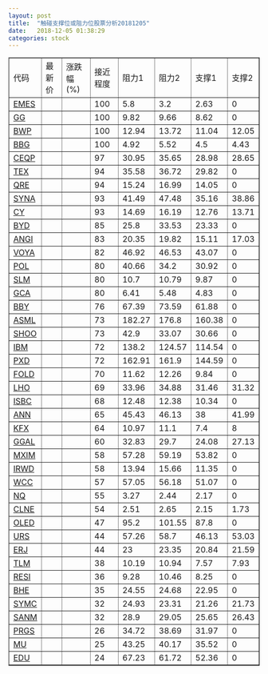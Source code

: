 ```yaml
---
layout: post
title:  "触碰支撑位或阻力位股票分析20181205"
date:   2018-12-05 01:38:29
categories: stock
---
```

<script type="text/javascript">
var stockList = []
stockList.push('gb_emes');
stockList.push('gb_gg');
stockList.push('gb_bwp');
stockList.push('gb_bbg');
stockList.push('gb_ceqp');
stockList.push('gb_tex');
stockList.push('gb_qre');
stockList.push('gb_syna');
stockList.push('gb_cy');
stockList.push('gb_byd');
stockList.push('gb_angi');
stockList.push('gb_voya');
stockList.push('gb_pol');
stockList.push('gb_slm');
stockList.push('gb_gca');
stockList.push('gb_bby');
stockList.push('gb_asml');
stockList.push('gb_shoo');
stockList.push('gb_ibm');
stockList.push('gb_pxd');
stockList.push('gb_fold');
stockList.push('gb_lho');
stockList.push('gb_isbc');
stockList.push('gb_ann');
stockList.push('gb_kfx');
stockList.push('gb_ggal');
stockList.push('gb_mxim');
stockList.push('gb_irwd');
stockList.push('gb_wcc');
stockList.push('gb_nq');
stockList.push('gb_clne');
stockList.push('gb_oled');
stockList.push('gb_urs');
stockList.push('gb_erj');
stockList.push('gb_tlm');
stockList.push('gb_resi');
stockList.push('gb_bhe');
stockList.push('gb_symc');
stockList.push('gb_sanm');
stockList.push('gb_prgs');
stockList.push('gb_mu');
stockList.push('gb_edu');
</script>
<table border="1">
 <tr>
 <td>代码</td>
 <td>最新价</td>
 <td>涨跌幅(%)</td>
 <td>接近程度</td>
 <td>阻力1</td>
 <td>阻力2</td>
 <td>支撑1</td>
 <td>支撑2</td>
</tr>
  <tr id="emes" class="green">
  <td><a href="http://stock.finance.sina.com.cn/usstock/quotes/EMES.html" target="_blank">EMES</a></td><td></td><td></td><td>100</td><td>5.8</td><td>3.2</td><td>2.63</td><td>0</td></tr>
  <tr id="gg" class="red">
  <td><a href="http://stock.finance.sina.com.cn/usstock/quotes/GG.html" target="_blank">GG</a></td><td></td><td></td><td>100</td><td>9.82</td><td>9.66</td><td>8.62</td><td>0</td></tr>
  <tr id="bwp" class="green">
  <td><a href="http://stock.finance.sina.com.cn/usstock/quotes/BWP.html" target="_blank">BWP</a></td><td></td><td></td><td>100</td><td>12.94</td><td>13.72</td><td>11.04</td><td>12.05</td></tr>
  <tr id="bbg" class="red">
  <td><a href="http://stock.finance.sina.com.cn/usstock/quotes/BBG.html" target="_blank">BBG</a></td><td></td><td></td><td>100</td><td>4.92</td><td>5.52</td><td>4.5</td><td>4.43</td></tr>
  <tr id="ceqp" class="red">
  <td><a href="http://stock.finance.sina.com.cn/usstock/quotes/CEQP.html" target="_blank">CEQP</a></td><td></td><td></td><td>97</td><td>30.95</td><td>35.65</td><td>28.98</td><td>28.65</td></tr>
  <tr id="tex" class="green">
  <td><a href="http://stock.finance.sina.com.cn/usstock/quotes/TEX.html" target="_blank">TEX</a></td><td></td><td></td><td>94</td><td>35.58</td><td>36.72</td><td>29.82</td><td>0</td></tr>
  <tr id="qre" class="red">
  <td><a href="http://stock.finance.sina.com.cn/usstock/quotes/QRE.html" target="_blank">QRE</a></td><td></td><td></td><td>94</td><td>15.24</td><td>16.99</td><td>14.05</td><td>0</td></tr>
  <tr id="syna" class="green">
  <td><a href="http://stock.finance.sina.com.cn/usstock/quotes/SYNA.html" target="_blank">SYNA</a></td><td></td><td></td><td>93</td><td>41.49</td><td>47.48</td><td>35.16</td><td>38.86</td></tr>
  <tr id="cy" class="green">
  <td><a href="http://stock.finance.sina.com.cn/usstock/quotes/CY.html" target="_blank">CY</a></td><td></td><td></td><td>93</td><td>14.69</td><td>16.19</td><td>12.76</td><td>13.71</td></tr>
  <tr id="byd" class="red">
  <td><a href="http://stock.finance.sina.com.cn/usstock/quotes/BYD.html" target="_blank">BYD</a></td><td></td><td></td><td>85</td><td>25.8</td><td>33.53</td><td>23.33</td><td>0</td></tr>
  <tr id="angi" class="green">
  <td><a href="http://stock.finance.sina.com.cn/usstock/quotes/ANGI.html" target="_blank">ANGI</a></td><td></td><td></td><td>83</td><td>20.35</td><td>19.82</td><td>15.11</td><td>17.03</td></tr>
  <tr id="voya" class="green">
  <td><a href="http://stock.finance.sina.com.cn/usstock/quotes/VOYA.html" target="_blank">VOYA</a></td><td></td><td></td><td>82</td><td>46.92</td><td>46.53</td><td>43.07</td><td>0</td></tr>
  <tr id="pol" class="red">
  <td><a href="http://stock.finance.sina.com.cn/usstock/quotes/POL.html" target="_blank">POL</a></td><td></td><td></td><td>80</td><td>40.66</td><td>34.2</td><td>30.92</td><td>0</td></tr>
  <tr id="slm" class="green">
  <td><a href="http://stock.finance.sina.com.cn/usstock/quotes/SLM.html" target="_blank">SLM</a></td><td></td><td></td><td>80</td><td>10.7</td><td>10.79</td><td>9.87</td><td>0</td></tr>
  <tr id="gca" class="green">
  <td><a href="http://stock.finance.sina.com.cn/usstock/quotes/GCA.html" target="_blank">GCA</a></td><td></td><td></td><td>80</td><td>6.41</td><td>5.48</td><td>4.83</td><td>0</td></tr>
  <tr id="bby" class="green">
  <td><a href="http://stock.finance.sina.com.cn/usstock/quotes/BBY.html" target="_blank">BBY</a></td><td></td><td></td><td>76</td><td>67.39</td><td>73.59</td><td>61.88</td><td>0</td></tr>
  <tr id="asml" class="red">
  <td><a href="http://stock.finance.sina.com.cn/usstock/quotes/ASML.html" target="_blank">ASML</a></td><td></td><td></td><td>73</td><td>182.27</td><td>176.8</td><td>160.38</td><td>0</td></tr>
  <tr id="shoo" class="red">
  <td><a href="http://stock.finance.sina.com.cn/usstock/quotes/SHOO.html" target="_blank">SHOO</a></td><td></td><td></td><td>73</td><td>42.9</td><td>33.07</td><td>30.66</td><td>0</td></tr>
  <tr id="ibm" class="red">
  <td><a href="http://stock.finance.sina.com.cn/usstock/quotes/IBM.html" target="_blank">IBM</a></td><td></td><td></td><td>72</td><td>138.2</td><td>124.57</td><td>114.54</td><td>0</td></tr>
  <tr id="pxd" class="green">
  <td><a href="http://stock.finance.sina.com.cn/usstock/quotes/PXD.html" target="_blank">PXD</a></td><td></td><td></td><td>72</td><td>162.91</td><td>161.9</td><td>144.59</td><td>0</td></tr>
  <tr id="fold" class="green">
  <td><a href="http://stock.finance.sina.com.cn/usstock/quotes/FOLD.html" target="_blank">FOLD</a></td><td></td><td></td><td>70</td><td>11.62</td><td>12.26</td><td>9.84</td><td>0</td></tr>
  <tr id="lho" class="green">
  <td><a href="http://stock.finance.sina.com.cn/usstock/quotes/LHO.html" target="_blank">LHO</a></td><td></td><td></td><td>69</td><td>33.96</td><td>34.88</td><td>31.46</td><td>31.32</td></tr>
  <tr id="isbc" class="red">
  <td><a href="http://stock.finance.sina.com.cn/usstock/quotes/ISBC.html" target="_blank">ISBC</a></td><td></td><td></td><td>68</td><td>12.48</td><td>12.38</td><td>10.34</td><td>0</td></tr>
  <tr id="ann" class="red">
  <td><a href="http://stock.finance.sina.com.cn/usstock/quotes/ANN.html" target="_blank">ANN</a></td><td></td><td></td><td>65</td><td>45.43</td><td>46.13</td><td>38</td><td>41.99</td></tr>
  <tr id="kfx" class="green">
  <td><a href="http://stock.finance.sina.com.cn/usstock/quotes/KFX.html" target="_blank">KFX</a></td><td></td><td></td><td>64</td><td>10.97</td><td>11.1</td><td>7.4</td><td>8</td></tr>
  <tr id="ggal" class="green">
  <td><a href="http://stock.finance.sina.com.cn/usstock/quotes/GGAL.html" target="_blank">GGAL</a></td><td></td><td></td><td>60</td><td>32.83</td><td>29.7</td><td>24.08</td><td>27.13</td></tr>
  <tr id="mxim" class="red">
  <td><a href="http://stock.finance.sina.com.cn/usstock/quotes/MXIM.html" target="_blank">MXIM</a></td><td></td><td></td><td>58</td><td>57.28</td><td>59.19</td><td>53.82</td><td>0</td></tr>
  <tr id="irwd" class="red">
  <td><a href="http://stock.finance.sina.com.cn/usstock/quotes/IRWD.html" target="_blank">IRWD</a></td><td></td><td></td><td>58</td><td>13.94</td><td>15.66</td><td>11.35</td><td>0</td></tr>
  <tr id="wcc" class="green">
  <td><a href="http://stock.finance.sina.com.cn/usstock/quotes/WCC.html" target="_blank">WCC</a></td><td></td><td></td><td>57</td><td>57.05</td><td>56.18</td><td>51.07</td><td>0</td></tr>
  <tr id="nq" class="green">
  <td><a href="http://stock.finance.sina.com.cn/usstock/quotes/NQ.html" target="_blank">NQ</a></td><td></td><td></td><td>55</td><td>3.27</td><td>2.44</td><td>2.17</td><td>0</td></tr>
  <tr id="clne" class="green">
  <td><a href="http://stock.finance.sina.com.cn/usstock/quotes/CLNE.html" target="_blank">CLNE</a></td><td></td><td></td><td>54</td><td>2.51</td><td>2.65</td><td>2.15</td><td>1.73</td></tr>
  <tr id="oled" class="red">
  <td><a href="http://stock.finance.sina.com.cn/usstock/quotes/OLED.html" target="_blank">OLED</a></td><td></td><td></td><td>47</td><td>95.2</td><td>101.55</td><td>87.8</td><td>0</td></tr>
  <tr id="urs" class="green">
  <td><a href="http://stock.finance.sina.com.cn/usstock/quotes/URS.html" target="_blank">URS</a></td><td></td><td></td><td>44</td><td>57.26</td><td>58.7</td><td>46.13</td><td>53.03</td></tr>
  <tr id="erj" class="red">
  <td><a href="http://stock.finance.sina.com.cn/usstock/quotes/ERJ.html" target="_blank">ERJ</a></td><td></td><td></td><td>44</td><td>23</td><td>23.35</td><td>20.84</td><td>21.59</td></tr>
  <tr id="tlm" class="green">
  <td><a href="http://stock.finance.sina.com.cn/usstock/quotes/TLM.html" target="_blank">TLM</a></td><td></td><td></td><td>38</td><td>10.19</td><td>10.94</td><td>7.57</td><td>7.93</td></tr>
  <tr id="resi" class="green">
  <td><a href="http://stock.finance.sina.com.cn/usstock/quotes/RESI.html" target="_blank">RESI</a></td><td></td><td></td><td>36</td><td>9.28</td><td>10.46</td><td>8.25</td><td>0</td></tr>
  <tr id="bhe" class="green">
  <td><a href="http://stock.finance.sina.com.cn/usstock/quotes/BHE.html" target="_blank">BHE</a></td><td></td><td></td><td>35</td><td>24.55</td><td>24.68</td><td>22.95</td><td>0</td></tr>
  <tr id="symc" class="green">
  <td><a href="http://stock.finance.sina.com.cn/usstock/quotes/SYMC.html" target="_blank">SYMC</a></td><td></td><td></td><td>32</td><td>24.93</td><td>23.31</td><td>21.26</td><td>21.73</td></tr>
  <tr id="sanm" class="green">
  <td><a href="http://stock.finance.sina.com.cn/usstock/quotes/SANM.html" target="_blank">SANM</a></td><td></td><td></td><td>32</td><td>28.9</td><td>29.05</td><td>25.65</td><td>26.43</td></tr>
  <tr id="prgs" class="red">
  <td><a href="http://stock.finance.sina.com.cn/usstock/quotes/PRGS.html" target="_blank">PRGS</a></td><td></td><td></td><td>26</td><td>34.72</td><td>38.69</td><td>31.97</td><td>0</td></tr>
  <tr id="mu" class="red">
  <td><a href="http://stock.finance.sina.com.cn/usstock/quotes/MU.html" target="_blank">MU</a></td><td></td><td></td><td>25</td><td>43.25</td><td>40.17</td><td>35.52</td><td>0</td></tr>
  <tr id="edu" class="red">
  <td><a href="http://stock.finance.sina.com.cn/usstock/quotes/EDU.html" target="_blank">EDU</a></td><td></td><td></td><td>24</td><td>67.23</td><td>61.72</td><td>52.36</td><td>0</td></tr>
</table>
